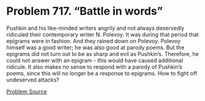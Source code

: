 # Problem 717. “Battle in words”

Pushkin and his like-minded writers angrily and not always deservedly ridiculed their contemporary writer N. Polevoy. It was during that period that epigrams were in fashion. And they rained down on Polevoy. Polevoy himself was a good writer; he was also good at parody poems. But the epigrams did not turn out to be as sharp and evil as Pushkin’s. Therefore, he could not answer with an epigram - this would have caused additional ridicule. It also makes no sense to respond with a parody of Pushkin’s poems, since this will no longer be a response to epigrams. How to fight off undeserved attacks?

[Problem Source](https://www.trizland.ru/tasks/1479/)